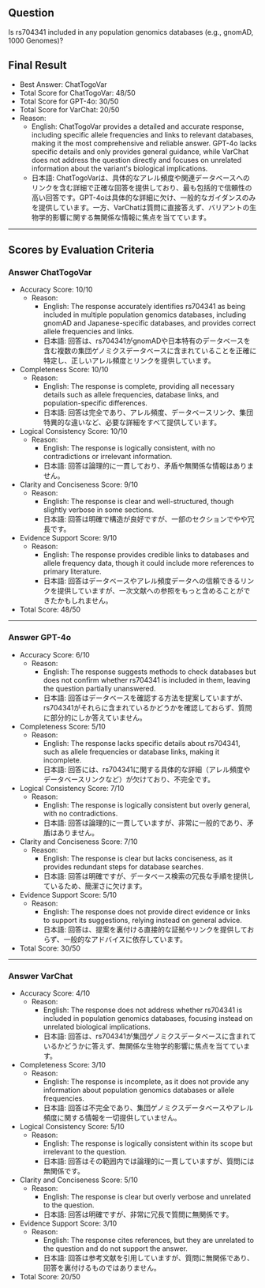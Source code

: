 ## Question

Is rs704341 included in any population genomics databases (e.g., gnomAD, 1000 Genomes)?

## Final Result

- Best Answer: ChatTogoVar
- Total Score for ChatTogoVar: 48/50
- Total Score for GPT-4o: 30/50
- Total Score for VarChat: 20/50
- Reason:
  - English: ChatTogoVar provides a detailed and accurate response, including specific allele frequencies and links to relevant databases, making it the most comprehensive and reliable answer. GPT-4o lacks specific details and only provides general guidance, while VarChat does not address the question directly and focuses on unrelated information about the variant's biological implications.
  - 日本語: ChatTogoVarは、具体的なアレル頻度や関連データベースへのリンクを含む詳細で正確な回答を提供しており、最も包括的で信頼性の高い回答です。GPT-4oは具体的な詳細に欠け、一般的なガイダンスのみを提供しています。一方、VarChatは質問に直接答えず、バリアントの生物学的影響に関する無関係な情報に焦点を当てています。

---

## Scores by Evaluation Criteria

### Answer ChatTogoVar
- Accuracy Score: 10/10
  - Reason: 
    - English: The response accurately identifies rs704341 as being included in multiple population genomics databases, including gnomAD and Japanese-specific databases, and provides correct allele frequencies and links.
    - 日本語: 回答は、rs704341がgnomADや日本特有のデータベースを含む複数の集団ゲノミクスデータベースに含まれていることを正確に特定し、正しいアレル頻度とリンクを提供しています。
- Completeness Score: 10/10
  - Reason: 
    - English: The response is complete, providing all necessary details such as allele frequencies, database links, and population-specific differences.
    - 日本語: 回答は完全であり、アレル頻度、データベースリンク、集団特異的な違いなど、必要な詳細をすべて提供しています。
- Logical Consistency Score: 10/10
  - Reason: 
    - English: The response is logically consistent, with no contradictions or irrelevant information.
    - 日本語: 回答は論理的に一貫しており、矛盾や無関係な情報はありません。
- Clarity and Conciseness Score: 9/10
  - Reason: 
    - English: The response is clear and well-structured, though slightly verbose in some sections.
    - 日本語: 回答は明確で構造が良好ですが、一部のセクションでやや冗長です。
- Evidence Support Score: 9/10
  - Reason: 
    - English: The response provides credible links to databases and allele frequency data, though it could include more references to primary literature.
    - 日本語: 回答はデータベースやアレル頻度データへの信頼できるリンクを提供していますが、一次文献への参照をもっと含めることができたかもしれません。
- Total Score: 48/50

---

### Answer GPT-4o
- Accuracy Score: 6/10
  - Reason: 
    - English: The response suggests methods to check databases but does not confirm whether rs704341 is included in them, leaving the question partially unanswered.
    - 日本語: 回答はデータベースを確認する方法を提案していますが、rs704341がそれらに含まれているかどうかを確認しておらず、質問に部分的にしか答えていません。
- Completeness Score: 5/10
  - Reason: 
    - English: The response lacks specific details about rs704341, such as allele frequencies or database links, making it incomplete.
    - 日本語: 回答には、rs704341に関する具体的な詳細（アレル頻度やデータベースリンクなど）が欠けており、不完全です。
- Logical Consistency Score: 7/10
  - Reason: 
    - English: The response is logically consistent but overly general, with no contradictions.
    - 日本語: 回答は論理的に一貫していますが、非常に一般的であり、矛盾はありません。
- Clarity and Conciseness Score: 7/10
  - Reason: 
    - English: The response is clear but lacks conciseness, as it provides redundant steps for database searches.
    - 日本語: 回答は明確ですが、データベース検索の冗長な手順を提供しているため、簡潔さに欠けます。
- Evidence Support Score: 5/10
  - Reason: 
    - English: The response does not provide direct evidence or links to support its suggestions, relying instead on general advice.
    - 日本語: 回答は、提案を裏付ける直接的な証拠やリンクを提供しておらず、一般的なアドバイスに依存しています。
- Total Score: 30/50

---

### Answer VarChat
- Accuracy Score: 4/10
  - Reason: 
    - English: The response does not address whether rs704341 is included in population genomics databases, focusing instead on unrelated biological implications.
    - 日本語: 回答は、rs704341が集団ゲノミクスデータベースに含まれているかどうかに答えず、無関係な生物学的影響に焦点を当てています。
- Completeness Score: 3/10
  - Reason: 
    - English: The response is incomplete, as it does not provide any information about population genomics databases or allele frequencies.
    - 日本語: 回答は不完全であり、集団ゲノミクスデータベースやアレル頻度に関する情報を一切提供していません。
- Logical Consistency Score: 5/10
  - Reason: 
    - English: The response is logically consistent within its scope but irrelevant to the question.
    - 日本語: 回答はその範囲内では論理的に一貫していますが、質問には無関係です。
- Clarity and Conciseness Score: 5/10
  - Reason: 
    - English: The response is clear but overly verbose and unrelated to the question.
    - 日本語: 回答は明確ですが、非常に冗長で質問に無関係です。
- Evidence Support Score: 3/10
  - Reason: 
    - English: The response cites references, but they are unrelated to the question and do not support the answer.
    - 日本語: 回答は参考文献を引用していますが、質問に無関係であり、回答を裏付けるものではありません。
- Total Score: 20/50